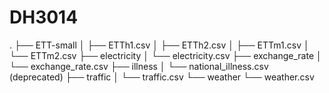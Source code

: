 # DH3014
.
├── ETT-small
│   ├── ETTh1.csv
│   ├── ETTh2.csv
│   ├── ETTm1.csv
│   └── ETTm2.csv
├── electricity
│   └── electricity.csv
├── exchange_rate
│   └── exchange_rate.csv
├── illness
│   └── national_illness.csv (deprecated)
├── traffic
│   └── traffic.csv
└── weather
    └── weather.csv
